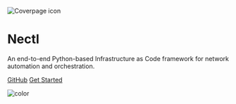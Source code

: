 <!--
 Copyright (C) 2022 Adam Kirchberger

 This file is part of Nectl.

 Nectl is free software: you can redistribute it and/or modify
 it under the terms of the GNU General Public License as published by
 the Free Software Foundation, either version 3 of the License, or
 (at your option) any later version.

 Nectl is distributed in the hope that it will be useful,
 but WITHOUT ANY WARRANTY; without even the implied warranty of
 MERCHANTABILITY or FITNESS FOR A PARTICULAR PURPOSE.  See the
 GNU General Public License for more details.

 You should have received a copy of the GNU General Public License
 along with Nectl.  If not, see <http://www.gnu.org/licenses/>.
-->

![Coverpage icon](../images/cover_icon_128.png "Coverpage icon")

# Nectl

An end-to-end Python-based Infrastructure as Code framework for network automation and orchestration.

[GitHub](https://github.com/adamkirchberger/nectl)
[Get Started](#Introduction)

<!-- background color -->

![color](#f0f0f0)
